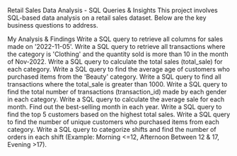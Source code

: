 Retail Sales Data Analysis - SQL Queries & Insights
This project involves SQL-based data analysis on a retail sales dataset. Below are the key business questions to address.

My Analysis & Findings
Write a SQL query to retrieve all columns for sales made on '2022-11-05'.
Write a SQL query to retrieve all transactions where the category is 'Clothing' and the quantity sold is more than 10 in the month of Nov-2022.
Write a SQL query to calculate the total sales (total_sale) for each category.
Write a SQL query to find the average age of customers who purchased items from the 'Beauty' category.
Write a SQL query to find all transactions where the total_sale is greater than 1000.
Write a SQL query to find the total number of transactions (transaction_id) made by each gender in each category.
Write a SQL query to calculate the average sale for each month. Find out the best-selling month in each year.
Write a SQL query to find the top 5 customers based on the highest total sales.
Write a SQL query to find the number of unique customers who purchased items from each category.
Write a SQL query to categorize shifts and find the number of orders in each shift (Example: Morning <=12, Afternoon Between 12 & 17, Evening >17).
